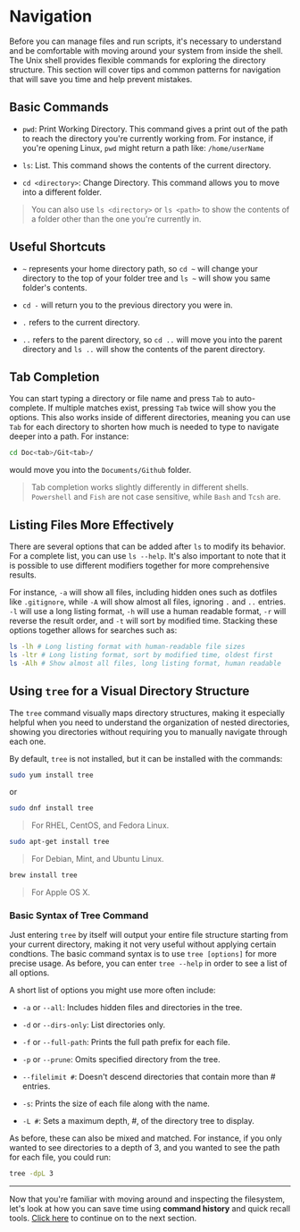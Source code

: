 # Navigation
Before you can manage files and run scripts, it's necessary to understand and be comfortable with moving around your system from inside the shell. The Unix shell provides flexible commands for exploring the directory structure. This section will cover tips and common patterns for navigation that will save you time and help prevent mistakes.

## Basic Commands
* `pwd`: Print Working Directory. This command gives a print out of the path to reach the directory you're currently working from. For instance, if you're opening Linux, `pwd` might return a path like: `/home/userName`

* `ls`: List. This command shows the contents of the current directory. 

* `cd <directory>`: Change Directory. This command allows you to move into a different folder.

> You can also use `ls <directory>` or `ls <path>` to show the contents of a folder other than the one you're currently in. 

## Useful Shortcuts
* `~` represents your home directory path, so `cd ~` will change your directory to the top of your folder tree and `ls ~` will show you same folder's contents.

* `cd -` will return you to the previous directory you were in.

* `.` refers to the current directory.
 
* `..` refers to the parent directory, so `cd ..` will move you into the parent directory and `ls ..` will show the contents of the parent directory.

## Tab Completion
You can start typing a directory or file name and press `Tab` to auto-complete. If multiple matches exist, pressing `Tab` twice will show you the options. This also works inside of different directories, meaning you can use `Tab` for each directory to shorten how much is needed to type to navigate deeper into a path. For instance:
```bash
cd Doc<tab>/Git<tab>/
```
would move you into the `Documents/Github` folder. 
> Tab completion works slightly differently in different shells. `Powershell` and `Fish` are not case sensitive, while `Bash` and `Tcsh` are.

## Listing Files More Effectively
There are several options that can be added after `ls` to modify its behavior. For a complete list, you can use `ls --help`. It's also important to note that it is possible to use different modifiers together for more comprehensive results. 

For instance, `-a` will show all files, including hidden ones such as dotfiles like `.gitignore`, while `-A` will show almost all files, ignoring `.` and `..` entries. `-l` will use a long listing format, `-h` will use a human readable format, `-r` will reverse the result order, and `-t` will sort by modified time. Stacking these options together allows for searches such as:
```bash
ls -lh # Long listing format with human-readable file sizes
ls -ltr # Long listing format, sort by modified time, oldest first
ls -Alh # Show almost all files, long listing format, human readable
```
## Using `tree` for a Visual Directory Structure
The `tree` command visually maps directory structures, making it especially helpful when you need to understand the organization of nested directories, showing you directories without requiring you to manually navigate through each one. 

By default, `tree` is not installed, but it can be installed with the commands:
```bash
sudo yum install tree
```
or
```bash
sudo dnf install tree
```
> For RHEL, CentOS, and Fedora Linux.
```bash
sudo apt-get install tree
```
> For Debian, Mint, and Ubuntu Linux.
```bash
brew install tree
```
> For Apple OS X.
### Basic Syntax of Tree Command
Just entering `tree` by itself will output your entire file structure starting from your current directory, making it not very useful without applying certain condtions. The basic command syntax is to use `tree [options]` for more precise usage. As before, you can enter `tree --help` in order to see a list of all options. 

A short list of options you might use more often include:

* `-a` or `--all`: Includes hidden files and directories in the tree.

* `-d` or `--dirs-only`: List directories only.

* `-f` or `--full-path`: Prints the full path prefix for each file.

* `-p` or `--prune`: Omits specified directory from the tree.

* `--filelimit #`: Doesn't descend directories that contain more than # entries.

* `-s`: Prints the size of each file along with the name.

* `-L #`: Sets a maximum depth, #, of the directory tree to display.

As before, these can also be mixed and matched. For instance, if you only wanted to see directories to a depth of 3, and  you wanted to see the path for each file, you could run:
```bash
tree -dpL 3
```

---

Now that you're familiar with moving around and inspecting the filesystem, let's look at how you can save time using **command history** and quick recall tools. [Click here](03_command_history.md) to continue on to the next section.
